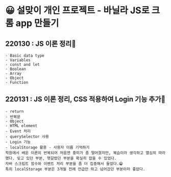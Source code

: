 # 😀 설맞이 개인 프로젝트 - 바닐라 JS로 크롬 app 만들기  
  
## 220130 : JS 이론 정리🤣
    - Basic data type  
    - Variables  
    - const and let  
    - Boolean  
    - Array  
    - Object  
    - Function  

## 220131 : JS 이론 정리, CSS 적용하여 Login 기능 추가😤
    - return  
    - 반복문  
    - Object  
    - HTML element
    - Event 처리
    - querySelector 사용
    - Login 기능
    - localStorage 활용 - 사용자 이름 기억하기
    학원에서 배운 이론이 반복되어 처음엔 흥미가 좀 떨어졌지만, 복습이라 생각하고 열심히 따라 했다. 잊고 있던 부분, 헷갈렸던 부분을 확실히 잡을 수 있었다.
    자바 스크립트 함수와 이벤트 처리 부분을 좀 더 집중해서 들었다.😁
    특히 localStorage 부분은 3개월 전에 언급만 하고 넘어갔던 부분이라 좋았다.

